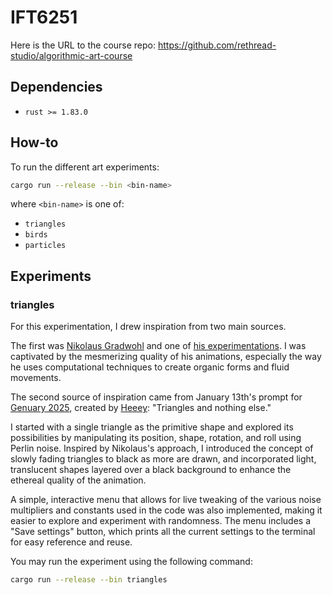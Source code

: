 # IFT6251

Here is the URL to the course repo: https://github.com/rethread-studio/algorithmic-art-course

## Dependencies

- `rust >= 1.83.0`

## How-to

To run the different art experiments:

```bash
cargo run --release --bin <bin-name>
```

where `<bin-name>` is one of:

- `triangles`
- `birds`
- `particles`

## Experiments

### triangles

For this experimentation, I drew inspiration from two main sources.

The first was [Nikolaus Gradwohl](https://www.local-guru.net/) and one of [his experimentations](https://vimeo.com/492731121). I was captivated by the mesmerizing quality of his animations, especially the way he uses computational techniques to create organic forms and fluid movements.

The second source of inspiration came from January 13th's prompt for [Genuary 2025](https://genuary.art/), created by [Heeey](https://heeey.art): "Triangles and nothing else."

I started with a single triangle as the primitive shape and explored its possibilities by manipulating its position, shape, rotation, and roll using Perlin noise. Inspired by Nikolaus's approach, I introduced the concept of slowly fading triangles to black as more are drawn, and incorporated light, translucent shapes layered over a black background to enhance the ethereal quality of the animation.

A simple, interactive menu that allows for live tweaking of the various noise multipliers and constants used in the code was also implemented, making it easier to explore and experiment with randomness. The menu includes a "Save settings" button, which prints all the current settings to the terminal for easy reference and reuse.

You may run the experiment using the following command:

```bash
cargo run --release --bin triangles
```

<!-- ## Resources -->
<!---->
<!-- - GitHub -->
<!--   - https://github.com/stars/etiennecollin/lists/ift6251 -->
<!-- - Videos -->
<!--   - [A collection of WASM demos](https://cliffle.com/p/web-demos/) -->
<!--   - [A WASM tutorial](https://www.youtube.com/watch?v=K63uBfs1K7Y) -->
